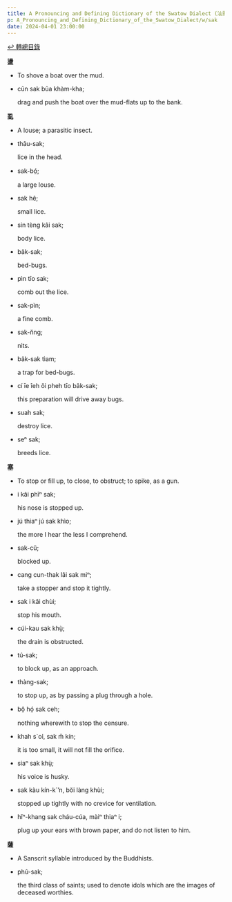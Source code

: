 ```yaml
---
title: A Pronouncing and Defining Dictionary of the Swatow Dialect (汕頭方言音義字典) / sak
p: A_Pronouncing_and_Defining_Dictionary_of_the_Swatow_Dialect/w/sak
date: 2024-04-01 23:00:00
---
```


[↩️ 轉總目錄](/A_Pronouncing_and_Defining_Dictionary_of_the_Swatow_Dialect)


**盪**
- To shove a boat over the mud.

- cûn sak bûa khàm-kha;

  drag and push the boat over the mud-flats up to the bank.

**虱**
- A louse; a parasitic insect.

- thâu-sak;

  lice in the head.

- sak-bó̤;

  a large louse.

- sak hê;

  small lice.

- sin tèng kâi sak;

  body lice.

- bâk-sak;

  bed-bugs.

- pìn tīo sak;

  comb out the lice.

- sak-pìn;

  a fine comb.

- sak-n̆ng;

  nits.

- bâk-sak tìam;

  a trap for bed-bugs.

- cí īe îeh ŏi pheh tīo bâk-sak;

  this preparation will drive away bugs.

- suah sak;

  destroy lice.

- seⁿ sak;

  breeds lice.

**塞**
- To stop or fill up, to close, to obstruct; to spike, as a gun.

- i kâi phīⁿ sak;

  his nose is stopped up.

- jú thiaⁿ jú sak khìo;

  the more I hear the less I comprehend.

- sak-cŭ;

  blocked up.

- cang cun-thak lâi sak miⁿ;

  take a stopper and stop it tightly.

- sak i kâi chùi;

  stop his mouth.

- cúi-kau sak khṳ̀;

  the drain is obstructed.

- tú-sak;

  to block up, as an approach.

- thàng-sak;

  to stop up, as by passing a plug through a hole.

- bô̤ hó̤ sak ceh;

  nothing wherewith to stop the censure.

- khah s`o͘i, sak m̄ kín;

  it is too small, it will not fill the orifice.

- siaⁿ sak khṳ̀;

  his voice is husky.

- sak kàu kín-k´ʼn, bŏi làng khùi;

  stopped up tightly with no crevice for ventilation.

- hĭⁿ-khang sak cháu-cúa, màiⁿ thiaⁿ i;

  plug up your ears with brown paper, and do not listen to him. 

**薩**
- A Sanscrit syllable introduced by the Buddhists.

- phû-sak;

  the third class of saints; used to denote idols which are the images of deceased worthies.